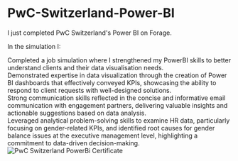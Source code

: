 # PwC-Switzerland-Power-BI
I just completed PwC Switzerland's Power BI on Forage.

In the simulation I:

Completed a job simulation where I strengthened my PowerBI skills to better understand clients and their data visualisation needs.  
Demonstrated expertise in data visualization through the creation of Power BI dashboards that effectively conveyed KPIs, showcasing the ability to respond to client requests with well-designed solutions.    
Strong communication skills reflected in the concise and informative email communication with engagement partners, delivering valuable insights and actionable suggestions based on data analysis.   
Leveraged analytical problem-solving skills to examine HR data, particularly focusing on gender-related KPIs, and identified root causes for gender balance issues at the executive management level, highlighting a commitment to data-driven decision-making.
<img sec = "https://github.com/Milan1609/PwC-Switzerland-Power-BI/blob/main/PWC-Virtual-Internship--Power-BI-main/Milan_Mehta_PwC%20Switzerland_completion_certificate.pdf
" alt = "PwC Switzerland PowerBi Certificate"/>
